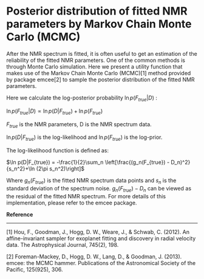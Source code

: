 # Posterior distribution of fitted NMR parameters by Markov Chain Monte Carlo (MCMC) 

After the NMR spectrum is fitted, it is often useful to get an estimation of the reliability of the fitted NMR parameters. One of the common methods is through Monte Carlo simulation. Here we present a utility function that makes use of the Markov Chain Monte Carlo (MCMC)[1] method provided by package emcee[2] to sample the posterior distribution of the fitted NMR parameters.

Here we calculate the log-posterior probability $\ln p(F_{true} | D)$ :

$\ln p(F_{true} | D) \propto \ln p(D | F_{true}) + \ln p(F_{true})$

$F_{true}$ is the NMR parameters, D is the NMR spectrum data.

$\ln p(D | F_{true})$ is the log-likelihood and $\ln p(F_{true})$ is the log-prior.

The log-likelihood function is defined as:

$\ln p(D|F_{true}) = -\frac{1}{2}\sum_n \left[\frac{(g_n(F_{true}) - D_n)^2}{s_n^2}+\ln (2\pi s_n^2)\right]$

Where $g_n(F_{true})$ is the fitted NMR spectrum data points and  $s_n$ is the standard deviation of the spectrum noise. $g_n(F_{true}) - D_n$ can be viewed as the residual of the fitted NMR spectrum. For more details of this implementation, please refer to the emcee package.

**Reference**
____________________________________________________________________________________________
[1] Hou, F., Goodman, J., Hogg, D. W., Weare, J., & Schwab, C. (2012). An affine-invariant sampler for exoplanet fitting and discovery in radial velocity data. The Astrophysical Journal, 745(2), 198.

[2] Foreman-Mackey, D., Hogg, D. W., Lang, D., & Goodman, J. (2013). emcee: the MCMC hammer. Publications of the Astronomical Society of the Pacific, 125(925), 306.